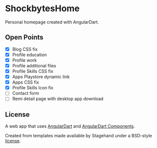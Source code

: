 # ShockbytesHome

Personal homepage created with AngularDart.

## Open Points
- [x] Blog CSS fix
- [x] Profile education
- [x] Profile work
- [x] Profile additional files
- [x] Profile Skills CSS fix
- [x] Apps Playstore dynamic link
- [x] Apps CSS fix
- [x] Profile Skills Icon fix
- [ ] Contact form
- [ ] Remi detail page with desktop app download

## License

A web app that uses [AngularDart](https://webdev.dartlang.org/angular) and
[AngularDart Components](https://webdev.dartlang.org/components).

Created from templates made available by Stagehand under a BSD-style
[license](https://github.com/dart-lang/stagehand/blob/master/LICENSE).
